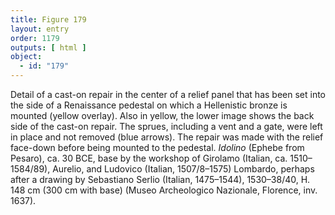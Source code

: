 ```yaml
---
title: Figure 179
layout: entry
order: 1179
outputs: [ html ]
object:
  - id: "179"
---
```


Detail of a cast-on repair in the center of a relief panel that has been set into the side of a Renaissance pedestal on which a Hellenistic bronze is mounted (yellow overlay). Also in yellow, the lower image shows the back side of the cast-on repair. The sprues, including a vent and a gate, were left in place and not removed (blue arrows). The repair was made with the relief face-down before being mounted to the pedestal. *Idolino* (Ephebe from Pesaro), ca. 30 BCE, base by the workshop of Girolamo (Italian, ca. 1510–1584/89), Aurelio, and Ludovico (Italian, 1507/8–1575) Lombardo, perhaps after a drawing by Sebastiano Serlio (Italian, 1475–1544), 1530–38/40, H. 148 cm (300 cm with base) (Museo Archeologico Nazionale, Florence, inv. 1637).
